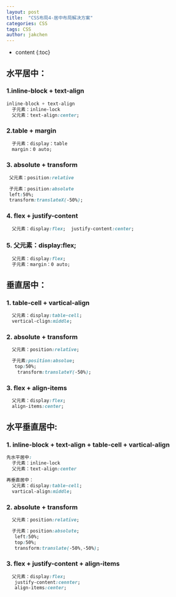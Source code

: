 ```yaml
---
layout: post
title:  "CSS布局4-居中布局解决方案"
categories: CSS
tags: CSS
author: jakchen
---
```

* content
{:toc}

## 水平居中：

### 1.inline-block + text-align
```css
inline-block + text-align
  子元素：inline-lock
  父元素：text-align:center;
```

### 2.table + margin
```css
  子元素：display：table
  margin：0 auto;
```

### 3. absolute + transform
```css
 父元素：position:relative

 子元素：position:absolute
 left:50%;
 transform:translateX(-50%);
```

### 4. flex + justify-content
```css
  父元素：display:flex;  justify-content:center;
```

### 5. 父元素：display:flex;
```css
  父元素：display:flex;
  子元素：margin：0 auto;
```

## 垂直居中：
### 1. table-cell + vartical-align
```css
  父元素：display:table-cell;
  vertical-clign:middle;
```

### 2. absolute + transform
```css
  父元素：position:relative;

  子元素:position:absolue;
   top:50%;
    transform:translateY(-50%);
```

### 3. flex + align-items
```css
  父元素：display:flex;
  align-items:center;
```

## 水平垂直居中:
### 1. inline-block + text-align + table-cell + vartical-align
```css
先水平居中:
  子元素：inline-lock
  父元素：text-align:center

再垂直居中：
  父元素：display:table-cell;
  vartical-align:middle;
```

### 2. absolute + transform
```css
  父元素：position:relative;

  子元素：position:absolute;
   left:50%;
   top:50%;
   transform:translate(-50%,-50%);
```

### 3. flex + justify-content + align-items
```css
  父元素：display:flex;
   justify-content:cennter;
   align-items:center;
```
